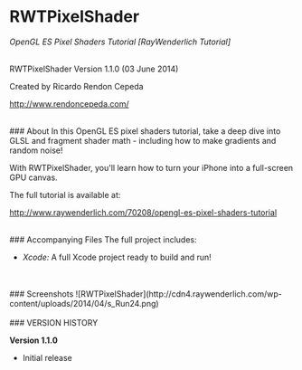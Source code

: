 # RWTPixelShader
*OpenGL ES Pixel Shaders Tutorial [RayWenderlich Tutorial]*


<br>
RWTPixelShader Version 1.1.0 (03 June 2014)

Created by Ricardo Rendon Cepeda

<http://www.rendoncepeda.com/>
</br>


<br>
### About
In this OpenGL ES pixel shaders tutorial, take a deep dive into GLSL and fragment shader math - including how to make gradients and random noise!

With RWTPixelShader, you'll learn how to turn your iPhone into a full-screen GPU canvas.

The full tutorial is available at:

<http://www.raywenderlich.com/70208/opengl-es-pixel-shaders-tutorial>
</br>


<br>
### Accompanying Files
The full project includes:

* *Xcode:* A full Xcode project ready to build and run!
</br>


<br>
### Screenshots
![RWTPixelShader](http://cdn4.raywenderlich.com/wp-content/uploads/2014/04/s_Run24.png)
</br>


<br>
### VERSION HISTORY

**Version 1.1.0**
* Initial release
</br>
